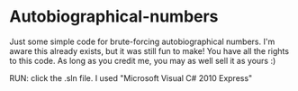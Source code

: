 # Autobiographical-numbers
Just some simple code for brute-forcing autobiographical numbers. I'm aware this already exists, but it was still fun to make!
You have all the rights to this code. As long as you credit me, you may as well sell it as yours :)

RUN: click the .sln file. I used "Microsoft Visual C# 2010 Express"

